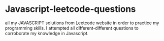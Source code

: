 # Javascript-leetcode-questions

all my JAVASCRIPT solutions from Leetcode website in order to practice my programming skills. I attempted all different-different questions to corroborate my knowledge in Javascript.
